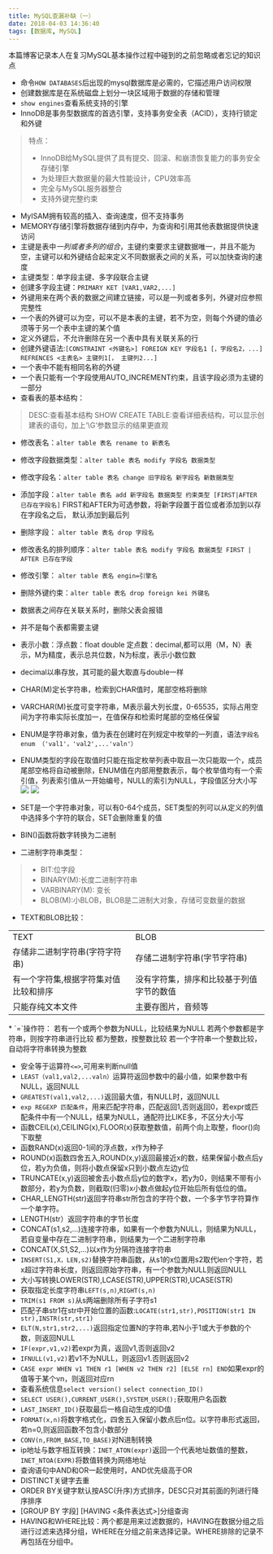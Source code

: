 ```yaml
---
title: MySQL查漏补缺（一）
date: 2018-04-03 14:36:40
tags: [数据库, MySQL]
---
```

本篇博客记录本人在复习MySQL基本操作过程中碰到的之前忽略或者忘记的知识点
* 命令`HOW DATABASES`后出现的mysql数据库是必需的，它描述用户访问权限
* 创建数据库是在系统磁盘上划分一块区域用于数据的存储和管理
* `show engines`查看系统支持的引擎
* InnoDB是事务型数据库的首选引擎，支持事务安全表（ACID），支持行锁定和外键
> 特点：
> - InnoDB给MySQL提供了具有提交、回滚、和崩溃恢复能力的事务安全存储引擎
> - 为处理巨大数据量的最大性能设计，CPU效率高
> - 完全与MySQL服务器整合
> - 支持外键完整约束
>   <!-- more-->
* MyISAM拥有较高的插入、查询速度，但不支持事务
* MEMORY存储引擎将数据存储到内存中，为查询和引用其他表数据提供快速访问
* 主键是表中*一列或者多列的组合*，主键约束要求主键数据唯一，并且不能为空，主键可以和外键结合起来定义不同数据表之间的关系，可以加快查询的速度
* 主键类型：单字段主键、多字段联合主键
* 创建多字段主键：`PRIMARY KET [VAR1,VAR2,...]`
* 外键用来在两个表的数据之间建立链接，可以是一列或者多列，外键对应参照完整性
* 一个表的外键可以为空，可以不是本表的主键，若不为空，则每个外键的值必须等于另一个表中主键的某个值
* 定义外键后，不允许删除在另一个表中具有关联关系的行
* 创建外键语法:`[CONSTRAINT <外键名>] FOREIGN KEY 字段名1 [，字段名2，...] REFRENCES <主表名> 主键列1[， 主键列2...]`
* 一个表中不能有相同名称的外键
* 一个表只能有一个字段使用AUTO_INCREMENT约束，且该字段必须为主键的一部分
* 查看表的基本结构：
> DESC:查看基本结构
> SHOW CREATE TABLE:查看详细表结构，可以显示创建表的语句，加上‘\G‘参数显示的结果更直观
* 修改表名：`alter table 表名 rename to 新表名`
* 修改字段数据类型：`alter table 表名 modify 字段名 数据类型`
* 修改字段名：`alter table 表名 change 旧字段名 新字段名 新数据类型`
* 添加字段：`alter table 表名 add 新字段名 数据类型 约束类型 [FIRST|AFTER 已存在字段名]` FIRST和AFTER为可选参数，将新字段置于首位或者添加到以存在字段名之后， 默认添加到最后列
* 删除字段： `alter table 表名 drop 字段名 `
* 修改表名的排列顺序：`alter table 表名 modify 字段名 数据类型 FIRST | AFTER 已存在字段`
* 修改引擎： `alter table 表名 engin=引擎名`
* 删除外键约束：`alter table 表名 drop foreign kei 外键名`
* 数据表之间存在关联关系时，删除父表会报错
* 并不是每个表都需要主键
* 表示小数：浮点数：float double 定点数：decimal,都可以用（M，N）表示，M为精度，表示总共位数，N为标度，表示小数位数
* decimal以串存放，其可能的最大取直与double一样
* CHAR(M)定长字符串，检索到CHAR值时，尾部空格将删除
* VARCHAR(M)长度可变字符串，M表示最大列长度，0-65535，实际占用空间为字符串实际长度加一，在值保存和检索时尾部的空格任保留
* ENUM是字符串对象，值为表在创建时在列规定中枚举的一列直，语法`字段名 enum （'val1'，'val2',...'valn'）`
* ENUM类型的字段在取值时只能在指定枚举列表中取且一次只能取一个，成员尾部空格将自动被删除，ENUM值在内部用整数表示，每个枚举值均有一个索引值，列表索引值从一开始编号，NULL的索引为NULL，字段值区分大小写
![](/home/harold/Pictures/Selection_050.png)
![](/home/harold/Pictures/Selection_051.png)

* SET是一个字符串对象，可以有0-64个成员，SET类型的列可以从定义的列值中选择多个字符的联合，SET会删除重复的值
* BIN()函数将数字转换为二进制
* 二进制字符串类型：
> - BIT:位字段
> - BINARY(M):长度二进制字符串
>  - VARBINARY(M): 变长
>  - BLOB(M):小BLOB，BLOB是二进制大对象，存储可变数量的数据
* TEXT和BLOB比较：

<table>
<tr><td>TEXT</td>
<td>BLOB</td></tr>
<tr><td>存储非二进制字符串(字符字符串)</td>
<td>存储二进制字符串(字节字符串)</td></tr>
<tr><td>有一个字符集,根据字符集对值比较和排序</td>
<td>没有字符集，排序和比较基于列值字节的数值</td></tr>
<tr><td>只能存纯文本文件</td>
<td>主要存图片，音频等</td></tr>
<table>
* `=`操作符：
 若有一个或两个参数为NULL，比较结果为NULL
 若两个参数都是字符串，则按字符串进行比较
 都为整数，按整数比较
 若一个字符串一个整数比较，自动将字符串转换为整数

* 安全等于运算符`<=>`,可用来判断null值
* `LEAST（val1,val2,...valn）`运算符返回参数中的最小值，如果参数中有NULL，返回NULL
* `GREATEST(val1,val2,...)`返回最大值，有NULL时，返回NULL
* `exp REGEXP 匹配条件`，用来匹配字符串，匹配返回1,否则返回0，若expr或匹配条件中有一个NULL，结果为NULL，通配符比LIKE多，不区分大小写
* 函数CEIL(x),CEILING(x),FLOOR(x)获取整数值，前两个向上取整，floor()向下取整
* 函数RAND(x)返回0-1间的浮点数，x作为种子
* ROUND(x)函数四舍五入,ROUND(x,y)返回最接近x的数，结果保留小数点后y位，若y为负值，则将小数点保留x只到小数点左边y位
* TRUNCATE(x,y)返回被舍去小数点后y位的数字x，若y为0，则结果不带有小数部分，若y为负数，则截取(归零)x小数点做起y位开始后所有低位的值。
* CHAR_LENGTH(str)返回字符串str所包含的字符个数，一个多字节字符算作一个单字符。
* LENGTH(str）返回字符串的字节长度
* CONCAT(s1,s2,...)连接字符串，如果有一个参数为NULL，则结果为NULL，若自变量中存在二进制字符串，则结果为一个二进制字符串
* CONCAT(X,S1,S2,...)以x作为分隔符连接字符串
* `INSERT(S1,X，LEN,s2)`替换字符串函数，从s1的x位置用s2取代len个字符，若x超过字符串长度，则返回原始字符串，有一个参数为NULL则返回NULL
* 大小写转换LOWER(STR),LCASE(STR),UPPER(STR),UCASE(STR)
* 获取指定长度字符串`LEFT(s,n)`,`RIGHT(s,n)`
* `TRIM(s1 FROM s)`从s两端删除所有子字符s1
* 匹配子串str1在str中开始位置的函数:`LOCATE(str1,str),POSITION(str1 IN str),INSTR(str,str1)`
* `ELT(N,str1,str2,...)`返回指定位置N的字符串,若N小于1或大于参数的个数，则返回NULL
* `IF(expr,v1,v2)`若expr为真，返回v1,否则返回v2
* `IFNULL(v1,v2)`若v1不为NULL，则返回v1.否则返回v2
* `CASE expr WHEN v1 THEN r1 [WHEN v2 THEN r2] [ELSE rn] END`如果expr的值等于某个vn，则返回对应rn
* 查看系统信息`select version()` `select connection_ID()`
* `SELECT USER(),CURRENT_USER(),SYSTEM_USER();`获取用户名函数
* `LAST_INSERT_ID()`获取最后一格自动生成的ID值
* `FORMAT(x,n)`将数字格式化，四舍五入保留小数点后n位。以字符串形式返回，若n=0,则返回函数不包含小数部分
* `CONV(n,FROM_BASE,TO_BASE)`对N进制转换
* ip地址与数字相互转换：`INET_ATON(expr)`返回一个代表地址数值的整数，`INET_NTOA(EXPR)`将数值转换为网络地址
* 查询语句中AND和OR一起使用时，AND优先级高于OR
* DISTINCT关键字去重
* ORDER BY关键字默认按ASC(升序)方式排序，DESC只对其前面的列进行降序排序
* [GROUP BY 字段] [HAVING <条件表达式>]分组查询
* HAVING和WHERE比较：两个都是用来过滤数据的，HAVING在数据分组之后进行过滤来选择分组，WHERE在分组之前来选择记录。WHERE排除的记录不再包括在分组中。

